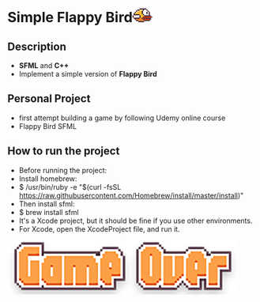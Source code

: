 # Simple Flappy Bird<img src="FirstGame/Resources/res/bird-04.png" width=40px/>
## Description
- <strong>SFML</strong> and <strong>C++</strong>
- Implement a simple version of <strong>Flappy Bird</strong>
## Personal Project
- first attempt building a game by following Udemy online course
- Flappy Bird SFML<br>
## How to run the project
- Before running the project: 
- Install homebrew:  
- $ /usr/bin/ruby -e "$(curl -fsSL https://raw.githubusercontent.com/Homebrew/install/master/install)"
- Then install sfml: 
- $ brew install sfml
- It's a Xcode project, but it should be fine if you use other environments.
- For Xcode, open the XcodeProject file, and run it.
<img src="FirstGame/Resources/res/Game-Over-Title.png">
